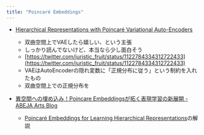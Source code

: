 ```yaml
---
title: "Poincaré Embeddings"
---
```


- [Hierarchical Representations with Poincaré Variational Auto-Encoders](https://arxiv.org/abs/1901.06033v1)
    - 双曲空間上でVAEしたら嬉しい、という主張
    - しっかり読んでないけど、本当なら少し面白そう
    - [https://twitter.com/juristic_fruit/status/1122784334312722433](https://twitter.com/juristic_fruit/status/1122784334312722433)
    - VAEはAutoEncoderの隠れ変数に「正規分布に従う」という制約を入れたもの
    - 双曲空間上での正規分布を

- [異空間への埋め込み！Poincare Embeddingsが拓く表現学習の新展開 - ABEJA Arts Blog](https://tech-blog.abeja.asia/entry/poincare-embeddings)
    - [Poincaré Embeddings for Learning Hierarchical Representations](https://papers.nips.cc/paper/7213-poincare-embeddings-for-learning-hierarchical-representations)の解説
